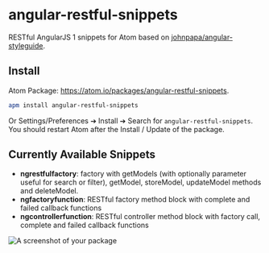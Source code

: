 # angular-restful-snippets
RESTful AngularJS 1 snippets for Atom based on [johnpapa/angular-styleguide](https://github.com/johnpapa/angular-styleguide).

## Install
Atom Package: https://atom.io/packages/angular-restful-snippets.

```bash
apm install angular-restful-snippets
```

Or Settings/Preferences ➔ Install ➔ Search for `angular-restful-snippets`. You should restart Atom after the Install / Update of the package.

## Currently Available Snippets
* **ngrestfulfactory**: factory with getModels (with optionally parameter useful for search or filter), getModel, storeModel, updateModel methods and deleteModel.
* **ngfactoryfunction**: RESTful factory method block with complete and failed callback functions
* **ngcontrollerfunction**: RESTful controller method block with factory call, complete and failed callback functions

![A screenshot of your package](https://f.cloud.github.com/assets/69169/2290250/c35d867a-a017-11e3-86be-cd7c5bf3ff9b.gif)
